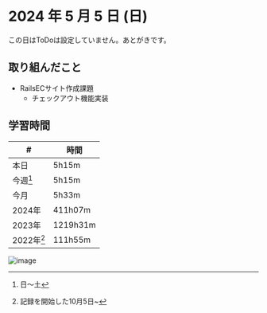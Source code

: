 # 2024 年 5 月 5 日 (日)
この日はToDoは設定していません。あとがきです。

## 取り組んだこと
- RailsECサイト作成課題
  - チェックアウト機能実装

## 学習時間
| #          | 時間     |
| ---------- | -------- |
| 本日       | 5h15m    |
| 今週[^1]   | 5h15m    |
| 今月       | 5h33m    |
| 2024年     | 411h07m  |
| 2023年     | 1219h31m |
| 2022年[^2] | 111h55m  |



[^1]: 日〜土
[^2]: 記録を開始した10月5日~

![image](https://github.com/nil-ramuda/daily_report/assets/94735931/3fc21a89-eebc-43ee-9dd1-56a0d0c61029)


